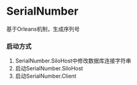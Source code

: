 # SerialNumber
基于Orleans机制，生成序列号

### 启动方式
1. SerialNumber.SiloHost中修改数据库连接字符串
2. 启动SerialNumber.SiloHost
3. 启动SerialNumber.Client
